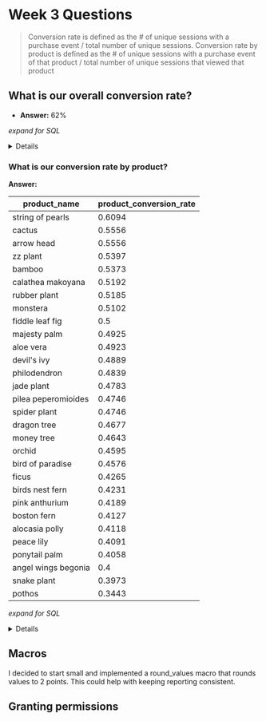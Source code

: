 # Week 3 Questions 

> Conversion rate is defined as the # of unique sessions with a purchase event / total number of unique sessions. Conversion rate by product is defined as the # of unique sessions with a purchase event of that product / total number of unique sessions that viewed that product

## What is our overall conversion rate?

- **Answer:** 62%


_expand for SQL_

<details>

```sql

with session_counts as (
select
    count(distinct(case when event_type = 'checkout' then session_id end)) as checkout_sessions,
    count(distinct session_id) as total_sessions 
from events 
)

select 
    round(checkout_sessions / total_sessions,2) as total_conversion 
from session_counts 

```

</details>

### What is our conversion rate by product?

**Answer:**

| product_name | product_conversion_rate |
| --- | --- |
| string of pearls | 0.6094 |
| cactus	| 0.5556 | 
|arrow head	| 0.5556 |
| zz plant	| 0.5397 |
| bamboo	| 0.5373 |
| calathea makoyana	| 0.5192 |
| rubber plant	| 0.5185 |
| monstera	| 0.5102 |
| fiddle leaf fig |	0.5 |
 |majesty palm | 	0.4925 |
| aloe vera	| 0.4923 |
| devil's ivy	| 0.4889 |
| philodendron |	0.4839 |
| jade plant	| 0.4783 |
| pilea peperomioides	| 0.4746 |
| spider plant	| 0.4746 | 
| dragon tree	| 0.4677 |
| money tree	| 0.4643 |
| orchid	| 0.4595 |
| bird of paradise	| 0.4576 |
| ficus	 |0.4265 |
| birds nest fern	| 0.4231 |
| pink anthurium	| 0.4189 | 
| boston fern	| 0.4127 |
| alocasia polly	| 0.4118 |
| peace lily	| 0.4091 |
| ponytail palm	| 0.4058 |
| angel wings begonia	| 0.4 |
| snake plant	| 0.3973 |
| pothos	| 0.3443 |

_expand for SQL_

<details>

```sql

with summed_product_sessions as (
select 
    product_name,
    sum(num_order_sessions) as total_order_sessions,
    sum(num_total_sessions) as total_sessions 
from daily_product_conversions
group by 1 
)

select 
    product_name,
    round(total_order_sessions / total_sessions,4) as product_conversion_rate 
from summed_product_sessions 
order by product_conversion_rate desc 

```

</details>

## Macros 

I decided to start small and implemented a round_values macro that rounds values to 2 points. This could help with keeping reporting consistent.

## Granting permissions 


